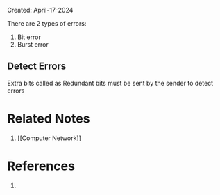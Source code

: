 Created: April-17-2024

There are 2 types of errors:

1. Bit error
2. Burst error
## Detect Errors

Extra bits called as Redundant bits must be sent by the sender to detect errors


# Related Notes

1. [[Computer Network]]
# References

1. 